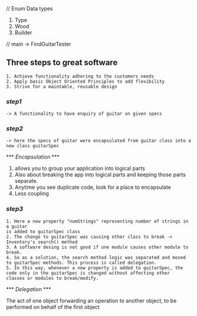 
// Enum Data types
1. Type
2. Wood
3. Builder

// main
-> FindGuitarTester

## Three steps to great software
    1. Achieve functionality adhering to the customers needs
    2. Apply basic Object Oriented Principles to add flexibility
    3. Strive for a maintable, reusable design


### *step1*
    -> A functionality to have enquiry of guitar on given specs

### *step2*
    -> here the specs of guitar were encapsulated from guitar class into a new class guitarSpec

*** *Encapsulation* ***

   1. allows you to group your application into logical parts 
   2. Also about breaking the app into logical parts and keeping those parts separate.
   3. Anytime you see duplicate code, look for a place to encapsulate
   4. Less coupling

### *step3*
    1. Here a new property "numStrings" representing number of strings in a guitar
    is added to guitarSpec class
    2. The change to guitarSpec was causing other class to break -> Inventory's search() method 
    3. A software desing is not good if one module causes other module to break.
    4. So as a solution, the search method logic was separated and moved to guitarSpec methods. This process is called delegation.
    5. In this way, whenever a new property is added to guitarSpec, the code only in the guitarSpec is changed without affecting other
    classes or modules to break/modify.

*** *Delegation* *** 

The act of one object forwarding an operation to another object, to be performed on behalf of the first object